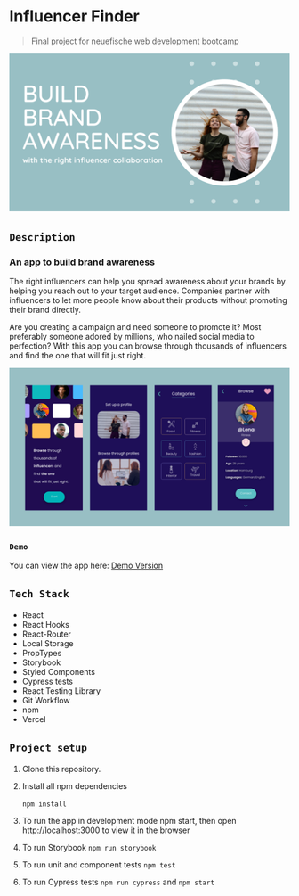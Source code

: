 # Influencer Finder

> Final project for neuefische web development bootcamp

![influencer-finder](src/images/Headline.png)

## `Description`

### An app to build brand awareness

The right influencers can help you spread awareness about your brands by helping you reach out to your target audience. Companies partner with influencers to let more people know about their products without promoting their brand directly.

Are you creating a campaign and need someone to promote it? Most preferably someone adored by millions, who nailed social media to perfection? With this app you can browse through thousands of influencers and find the one that will fit just right.

![influencer-finder](src/images/app.png)

### `Demo`

You can view the app here:
[Demo Version](https://influencer-finder-9hxrj9djk.vercel.app/)

## `Tech Stack`

- React
- React Hooks
- React-Router
- Local Storage
- PropTypes
- Storybook
- Styled Components
- Cypress tests
- React Testing Library
- Git Workflow
- npm
- Vercel

## `Project setup`

1. Clone this repository.
2. Install all npm dependencies

   `npm install`

3. To run the app in development mode npm start, then open http://localhost:3000 to view it in the browser
4. To run Storybook
   `npm run storybook`
5. To run unit and component tests
   `npm test`
6. To run Cypress tests
   `npm run cypress` and `npm start`
